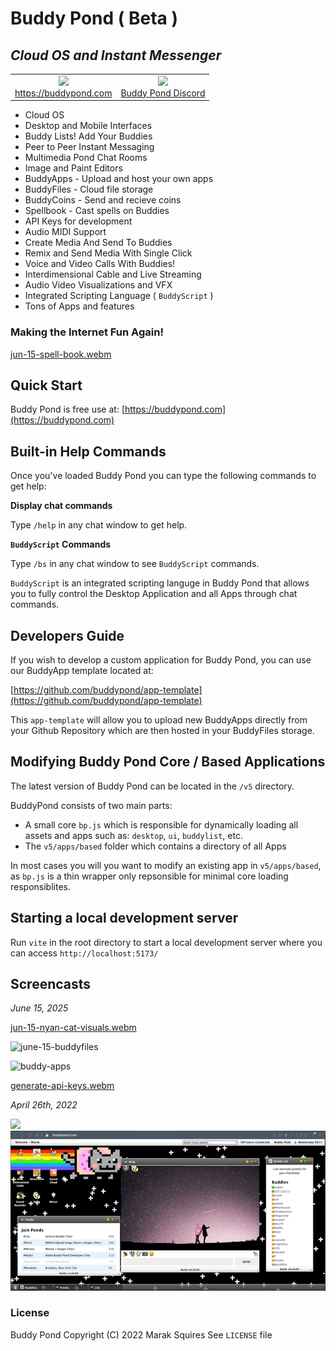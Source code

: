 # Buddy Pond ( Beta )

## *Cloud OS and Instant Messenger*

<table>
  <tr>
    <td align="center">
      <a href="https://buddypond.com">
        <img src="https://github.com/user-attachments/assets/af99f540-09c4-48c5-a3a2-e2194e3e7c9e" width="150"/><br/>
        https://buddypond.com
      </a>
    </td>
    <td align="center">
      <a href="https://discord.gg/s7vrhN4grW">
        <img src="https://github.com/user-attachments/assets/3907ff42-1be8-4bec-bae1-a14c694b3ee9" width="150"/><br/>
        Buddy Pond Discord
      </a>
    </td>
  </tr>
</table>




 - Cloud OS
 - Desktop and Mobile Interfaces
 - Buddy Lists! Add Your Buddies
 - Peer to Peer Instant Messaging
 - Multimedia Pond Chat Rooms
 - Image and Paint Editors 
 - BuddyApps - Upload and host your own apps
 - BuddyFiles - Cloud file storage
 - BuddyCoins - Send and recieve coins
 - Spellbook - Cast spells on Buddies
 - API Keys for development
 - Audio MIDI Support
 - Create Media And Send To Buddies
 - Remix and Send Media With Single Click
 - Voice and Video Calls With Buddies!
 - Interdimensional Cable and Live Streaming
 - Audio Video Visualizations and VFX
 - Integrated Scripting Language ( `BuddyScript` )
 - Tons of Apps and features


###  Making the Internet Fun Again!

[jun-15-spell-book.webm](https://github.com/user-attachments/assets/7754495f-dd39-42d0-b933-6f5058f7ab0c)


## Quick Start

Buddy Pond is free use at: [https://buddypond.com](https://buddypond.com)

## Built-in Help Commands

Once you've loaded Buddy Pond you can type the following commands to get help:

**Display chat commands**

Type `/help` in any chat window to get help.

**`BuddyScript` Commands**

Type `/bs` in any chat window to see `BuddyScript` commands.


`BuddyScript` is an integrated scripting languge in Buddy Pond that allows you to fully control the Desktop Application and all Apps through chat commands.

## Developers Guide

If you wish to develop a custom application for Buddy Pond, you can use our BuddyApp template located at:

[https://github.com/buddypond/app-template](https://github.com/buddypond/app-template)

This `app-template` will allow you to upload new BuddyApps directly from your Github Repository which are then hosted in your BuddyFiles storage.

## Modifying Buddy Pond Core / Based Applications

The latest version of Buddy Pond can be located in the `/v5` directory.

BuddyPond consists of two main parts:

  - A small core `bp.js` which is responsible for dynamically loading all assets and apps such as:  `desktop`, `ui`, `buddylist`, etc.
  - The `v5/apps/based` folder which contains a directory of all Apps

In most cases you will you want to modify an existing app in `v5/apps/based`, as `bp.js` is a thin wrapper only repsonsible for minimal core loading responsiblites.

## Starting a local development server

Run `vite` in the root directory to start a local development server where you can access `http://localhost:5173/`


## Screencasts

*June 15, 2025*

[jun-15-nyan-cat-visuals.webm](https://github.com/user-attachments/assets/44870005-62c2-43a1-a8d4-961bcf0925a7)

<img width="1484" alt="june-15-buddyfiles" src="https://github.com/user-attachments/assets/26064549-dbb2-4095-bfe9-ec10113df33c" />


![buddy-apps](https://github.com/user-attachments/assets/c5f06d1c-bef4-4ffb-82e1-2e7857689efd)

[generate-api-keys.webm](https://github.com/user-attachments/assets/6294550b-68e8-4483-a3bc-8d825164916f)


*April 26th, 2022*

<img src="https://buddypond.com/desktop/assets/images/misc/alpha-youtube.jpeg"/>
<a href="https://buddypond.com"><img src="https://github.com/Marak/buddypond-assets/raw/master/promo/buddypond-demo-april-2022.gif"/></a>


### License
Buddy Pond Copyright (C) 2022 Marak Squires
See `LICENSE` file
